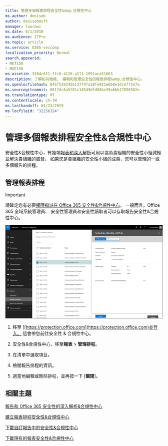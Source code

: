 ```yaml
---
title: 管理多個報表排程安全性&amp;合規性中心
ms.author: deniseb
author: denisebmsft
manager: laurawi
ms.date: 6/1/2018
ms.audience: ITPro
ms.topic: article
ms.service: O365-seccomp
localization_priority: Normal
search.appverid:
- MET150
- MOE150
ms.assetid: 3384c6f1-ffc0-4120-a211-1991aca51663
description: 了解如何檢視、 編輯和管理安全性的報表排程&amp;合規性中心。
ms.openlocfilehash: 045f539345613774fa38fe921e668e1dce7f2e7a
ms.sourcegitcommit: 0017dc6a5f81c165d9dfd88be39a6bb17856582e
ms.translationtype: MT
ms.contentlocale: zh-TW
ms.lasthandoff: 04/23/2019
ms.locfileid: "32256324"
---
```

# <a name="manage-schedules-for-multiple-reports-in-the-security-amp-compliance-center"></a>管理多個報表排程安全性&amp;合規性中心

安全性&amp;合規性中心，有幾項[報表和深入解析](reports-and-insights-in-security-and-compliance.md)可用以協助貴組織的安全性小組減輕並解決貴組織的威脅。 如果您是貴組織的安全性小組的成員，您可以管理的一或多個報告的排程。 
  
## <a name="manage-schedules-for-reports"></a>管理報表排程

> [!IMPORTANT]
> 請確定您有必要[權限指派在 Office 365 安全性&amp;合規性中心](permissions-in-the-security-and-compliance-center.md)。 一般而言，Office 365 全域系統管理員、 安全性管理員和安全性讀取者可以存取報告安全性&amp;合規性中心。 
  
![安全性&amp;合規性中心，選擇 [報告]\>管理排程](media/efa5e2f9-bf73-4f85-acea-f1ca7e2bca5e.png)

1. 移至 [[https://protection.office.com](https://protection.office.com)並登入。 這會帶您前往安全性 & 合規性中心。

2. 安全性&amp;合規性中心，移至**報表** \> **管理排程**。
    
3. 在清單中選取項目。
    
4. 檢閱報告排程的資訊。
    
5. 適當地編輯或刪除排程，並再按一下 [**關閉**]。
    
## <a name="related-topics"></a>相關主題

[報告和 Office 365 安全性的深入解析&amp;合規性中心](reports-and-insights-in-security-and-compliance.md)
  
[建立報表排程安全性&amp;合規性中心](create-a-schedule-for-a-report.md)
  
[下載自訂報告中的安全性&amp;合規性中心](set-up-and-download-a-custom-report.md)
  
[下載現有的報表安全性&amp;合規性中心](download-existing-reports.md)
  

